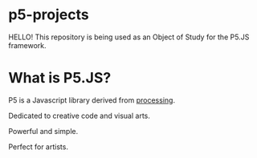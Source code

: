 # p5-projects
  HELLO!
  This repository is being used as an Object of Study for the P5.JS framework.

# What is P5.JS?
P5 is a Javascript library derived from [processing](processing.org).

Dedicated to creative code and visual arts.

Powerful and simple.

Perfect for artists.
